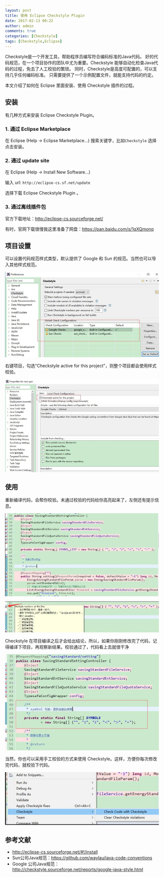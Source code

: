 ```yaml
---
layout: post
title: 使用 Eclipse Checkstyle Plugin
date: 2017-02-13 00:22
author: admin
comments: true
categories: [Checkstyle]
tags: [Checkstyle,Eclipse]
---
```


Checkstyle是一个开发工具，帮助程序员编写符合编码标准的Java代码。 好的代码规范，在一个项目协作的团队中尤为重要。Checkstyle 能够自动化检查Java代码的过程，免去了人工校验的繁琐。 同时，Checkstyle是高度可配置的，可以支持几乎任何编码标准。 只需要提供了一个示例配置文件，就能支持代码的约定。

本文介绍了如何在 Eclipse 里面安装、使用  Checkstyle 插件的过程。

<!-- more -->

## 安装

有几种方式来安装 Eclipse Checkstyle Plugin。

### 1. 通过 Eclipse Marketplace

在 Eclipse (Help -> Eclipse Marketplace...)
搜索关键字，比如`Checkstyle` 选择点击安装。


### 2. 通过  update site

在 Eclipse (Help -> Install New Software...)

输入 url: `http://eclipse-cs.sf.net/update`
 

选择下载  Eclipse Checkstyle Plugin 。

### 3. 通过离线插件包



官方下载地址：http://eclipse-cs.sourceforge.net/

有时，官网下载很慢我这里准备了网盘：https://pan.baidu.com/s/1qXQmonq


## 项目设置

可以设置代码规范样式类型，默认提供了 Google 和 Sun  的规范。当然也可以导入其他样式规范。

![](../images/post/20170213-checkstyle-setting.jpg)


右键项目，勾选“Checkstyle active for this project”，则整个项目都会使用样式校验。

![](../images/post/20170213-checkstyle-project.jpg)


## 使用

重新编译代码，会帮你校验。未通过校验的代码给你高亮起来了，左侧还有提示信息。

![](../images/post/20170213-checkstyle-checked-1.jpg)


![](../images/post/20170213-checkstyle-checked-2.jpg)


Checkstyle 在项目编译之后才会给出结论，所以，如果你刚刚修改完了代码，记得编译下项目，再观察新结果。校验通过了，代码看上去就很干净



![](../images/post/20170213-checkstyle-checked-3.jpg)



当然，你也可以采用手工校验的方式来使用 Checkstyle。这样，方便你每次修改完代码，就校验下代码。



![](../images/post/20170213-checkstyle-checked-4.jpg)

 


## 参考文献

* http://eclipse-cs.sourceforge.net/#!/install
* Sun公司Java规范：https://github.com/waylau/java-code-conventions
* Google 公司Java规范：http://checkstyle.sourceforge.net/reports/google-java-style.html
